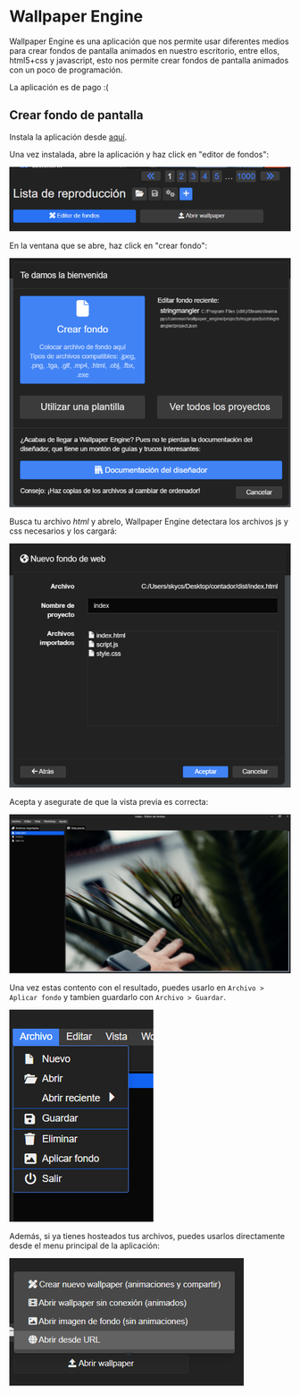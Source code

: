 # Wallpaper Engine

Wallpaper Engine es una aplicación que nos permite usar diferentes medios para crear fondos de pantalla animados en nuestro escritorio, entre ellos, html5+css y javascript, esto nos permite crear fondos de pantalla animados con un poco de programación.

La aplicación es de pago :(

## Crear fondo de pantalla

Instala la aplicación desde [aquí](https://store.steampowered.com/app/431960/Wallpaper_Engine/).

Una vez instalada, abre la aplicación y haz click en "editor de fondos":

![wallpaper_engine_1](/imgs/wallpaper.png)

En la ventana que se abre, haz click en "crear fondo":

![Alt text](/imgs/wallpaper2.png)

Busca tu archivo *html* y abrelo, Wallpaper Engine detectara los archivos js y css necesarios y los cargará:

![wallpaper3](/imgs/wallpaper3.png)

Acepta y asegurate de que la vista previa es correcta:

![wallpaper4](/imgs/wallpaper4.png)

Una vez estas contento con el resultado, puedes usarlo en `Archivo > Aplicar fondo` y tambien guardarlo con `Archivo > Guardar`.

![Alt text](/imgs/wallpaper5.png)

Además, si ya tienes hosteados tus archivos, puedes usarlos directamente desde el menu principal de la aplicación:

![wallpaper6](/imgs/wallpaper6.png)